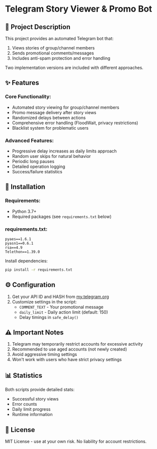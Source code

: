 # Telegram Story Viewer & Promo Bot

## 📌 Project Description

This project provides an automated Telegram bot that:
1. Views stories of group/channel members
2. Sends promotional comments/messages
3. Includes anti-spam protection and error handling

Two implementation versions are included with different approaches.

## ✨ Features

### Core Functionality:
- Automated story viewing for group/channel members
- Promo message delivery after story views
- Randomized delays between actions
- Comprehensive error handling (FloodWait, privacy restrictions)
- Blacklist system for problematic users

### Advanced Features:
- Progressive delay increases as daily limits approach
- Random user skips for natural behavior
- Periodic long pauses
- Detailed operation logging
- Success/failure statistics

## 🚀 Installation

### Requirements:
- Python 3.7+
- Required packages (see `requirements.txt` below)

### requirements.txt:
```
pyaes==1.6.1
pyasn1==0.6.1
rsa==4.9
Telethon==1.39.0
```

Install dependencies:
```bash
pip install -r requirements.txt
```

## ⚙️ Configuration

1. Get your API ID and HASH from [my.telegram.org](https://my.telegram.org/)
2. Customize settings in the script:
   - `COMMENT_TEXT` - Your promotional message
   - `daily_limit` - Daily action limit (default: 150)
   - Delay timings in `safe_delay()`

## ⚠️ Important Notes

1. Telegram may temporarily restrict accounts for excessive activity
2. Recommended to use aged accounts (not newly created)
3. Avoid aggressive timing settings
4. Won't work with users who have strict privacy settings

## 📊 Statistics

Both scripts provide detailed stats:
- Successful story views
- Error counts
- Daily limit progress
- Runtime information

## 📜 License

MIT License - use at your own risk. No liability for account restrictions.

